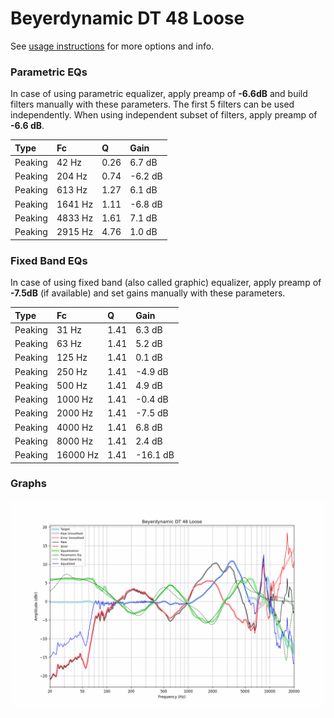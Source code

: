 # Beyerdynamic DT 48 Loose
See [usage instructions](https://github.com/jaakkopasanen/AutoEq#usage) for more options and info.

### Parametric EQs
In case of using parametric equalizer, apply preamp of **-6.6dB** and build filters manually
with these parameters. The first 5 filters can be used independently.
When using independent subset of filters, apply preamp of **-6.6 dB**.

| Type    | Fc      |    Q | Gain    |
|:--------|:--------|:-----|:--------|
| Peaking | 42 Hz   | 0.26 | 6.7 dB  |
| Peaking | 204 Hz  | 0.74 | -6.2 dB |
| Peaking | 613 Hz  | 1.27 | 6.1 dB  |
| Peaking | 1641 Hz | 1.11 | -6.8 dB |
| Peaking | 4833 Hz | 1.61 | 7.1 dB  |
| Peaking | 2915 Hz | 4.76 | 1.0 dB  |

### Fixed Band EQs
In case of using fixed band (also called graphic) equalizer, apply preamp of **-7.5dB**
(if available) and set gains manually with these parameters.

| Type    | Fc       |    Q | Gain     |
|:--------|:---------|:-----|:---------|
| Peaking | 31 Hz    | 1.41 | 6.3 dB   |
| Peaking | 63 Hz    | 1.41 | 5.2 dB   |
| Peaking | 125 Hz   | 1.41 | 0.1 dB   |
| Peaking | 250 Hz   | 1.41 | -4.9 dB  |
| Peaking | 500 Hz   | 1.41 | 4.9 dB   |
| Peaking | 1000 Hz  | 1.41 | -0.4 dB  |
| Peaking | 2000 Hz  | 1.41 | -7.5 dB  |
| Peaking | 4000 Hz  | 1.41 | 6.8 dB   |
| Peaking | 8000 Hz  | 1.41 | 2.4 dB   |
| Peaking | 16000 Hz | 1.41 | -16.1 dB |

### Graphs
![](./Beyerdynamic%20DT%2048%20Loose.png)